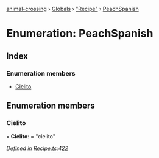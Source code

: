 [animal-crossing](../README.md) › [Globals](../globals.md) › ["Recipe"](../modules/_recipe_.md) › [PeachSpanish](_recipe_.peachspanish.md)

# Enumeration: PeachSpanish

## Index

### Enumeration members

* [Cielito](_recipe_.peachspanish.md#cielito)

## Enumeration members

###  Cielito

• **Cielito**: = "cielito"

*Defined in [Recipe.ts:422](https://github.com/Norviah/animal-crossing/blob/682361d/module/types/Recipe.ts#L422)*
